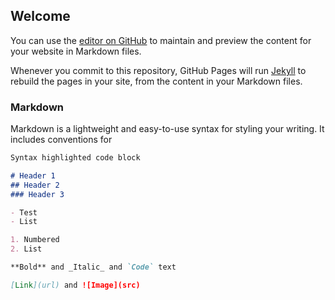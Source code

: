 ## Welcome

You can use the [editor on GitHub](https://github.com/marianads/marianads.github.io/edit/main/README.md) to maintain and preview the content for your website in Markdown files.

Whenever you commit to this repository, GitHub Pages will run [Jekyll](https://jekyllrb.com/) to rebuild the pages in your site, from the content in your Markdown files.

### Markdown

Markdown is a lightweight and easy-to-use syntax for styling your writing. It includes conventions for

```markdown
Syntax highlighted code block

# Header 1
## Header 2
### Header 3

- Test
- List

1. Numbered
2. List

**Bold** and _Italic_ and `Code` text

[Link](url) and ![Image](src)
```
